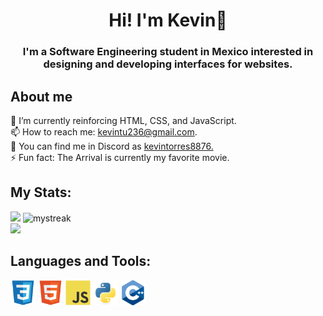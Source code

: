 <h1 align="center">Hi! I'm Kevin👋</h1>
<h3 align="center">I'm a Software Engineering student in Mexico interested in designing and developing interfaces for websites.</h3>

## About me
🌱 I’m currently reinforcing HTML, CSS, and JavaScript.<br>
📫 How to reach me: kevintu236@gmail.com.<br>
🤖 You can find me in Discord as <a href="https://discordapp.com/users/764633985280114728">kevintorres8876</strong>.</a><br>
⚡ Fun fact: The Arrival is currently my favorite movie.<br>

## My Stats:


<div align="left">
  <img src="https://github-readme-stats.vercel.app/api?username=kevtorres23&show_icons=true&theme=catppuccin_latte" />
  <img src="https://github-readme-streak-stats.herokuapp.com/?user=kevtorres23&theme=catppuccin_latte" alt="mystreak"/><br>
  <img src="https://github-readme-stats.vercel.app/api/top-langs/?username=kevtorres23&theme=catppuccin_latte&layout=compact"/>
</div>

## Languages and Tools:
<p align="left">
  <a href="https://www.w3schools.com/css/css_intro.asp" target="_blank" rel="noreferrer"> <img src="https://github.com/devicons/devicon/blob/master/icons/css3/css3-original.svg" alt="python" width="40" height="40"/></a>
  <a href="https://www.w3schools.com/html/" target="_blank" rel="noreferrer"> <img src="https://github.com/devicons/devicon/blob/master/icons/html5/html5-original.svg" alt="cplusplus" width="40" height="40"/></a>
  <a href="https://www.w3schools.com/js/" target="_blank" rel="noreferrer"> <img src="https://github.com/devicons/devicon/blob/master/icons/javascript/javascript-original.svg" alt="python" width="40" height="40"/></a>
  <a href="https://www.python.org" target="_blank" rel="noreferrer"> <img src="https://raw.githubusercontent.com/devicons/devicon/master/icons/python/python-original.svg" alt="python" width="40" height="40"/></a>
  <a href="https://www.w3schools.com/cpp/" target="_blank" rel="noreferrer"> <img src="https://raw.githubusercontent.com/devicons/devicon/master/icons/cplusplus/cplusplus-original.svg" alt="cplusplus" width="40" height="40"/></a>
</p>
